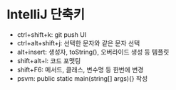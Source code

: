 # IntelliJ 단축키

* ctrl+shift+k: git push UI
* ctrl+alt+shift+j: 선택한 문자와 같은 문자 선택
* alt+insert: 생성자, toString(), 오버라이드 생성 등 템플릿
* shift+alt+l: 코드 포맷팅
* shift+F6: 메서드, 클래스, 변수명 등 한번에 변경
* psvm: public static main(string[] args){} 작성
